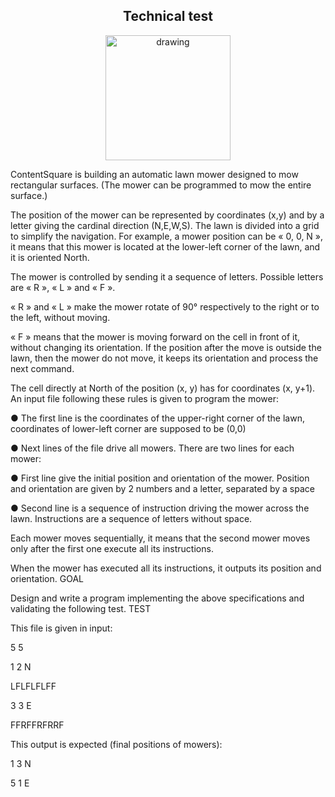 ## <div style="text-align: center;">Technical test</div>

<div style="text-align: center;"><img src="https://s3-eu-west-1.amazonaws.com/tpd/logos/5d828d94e3aa0a0001357e27/0x0.png" alt="drawing" width="200"/>
</div>

ContentSquare is building an automatic lawn mower designed to mow rectangular surfaces.
(The mower can be programmed to mow the entire surface.)

The position of the mower can be represented by coordinates (x,y) and by a letter giving the cardinal
direction (N,E,W,S). The lawn is divided into a grid to simplify the navigation.
For example, a mower position can be « 0, 0, N », it means that this mower is located at the lower-left
corner of the lawn, and it is oriented North.

The mower is controlled by sending it a sequence of letters. Possible letters are « R », « L » and « F ».

« R » and « L » make the mower rotate of 90° respectively to the right or to the left, without moving.

« F »
means that the mower is moving forward on the cell in front of it, without changing its orientation.
If the position after the move is outside the lawn, then the mower do not move, it keeps its orientation
and process the next command.

The cell directly at North of the position (x, y) has for coordinates (x, y+1).
An input file following these rules is given to program the mower:

● The first line is the coordinates of the upper-right corner of the lawn, coordinates of lower-left
corner are supposed to be (0,0)

● Next lines of the file drive all mowers. There are two lines for each mower:

● First line give the initial position and orientation of the mower. Position and orientation are given by 2
numbers and a letter, separated by a space

● Second line is a sequence of instruction driving the mower across the lawn. Instructions are a
sequence of letters without space.

Each mower moves sequentially, it means that the second mower moves only after the first one execute
all its instructions.

When the mower has executed all its instructions, it outputs its position and orientation.
GOAL

Design and write a program implementing the above specifications and validating the following test.
TEST

This file is given in input:

5 5

1 2 N

LFLFLFLFF

3 3 E

FFRFFRFRRF

This output is expected (final positions of mowers):

1 3 N

5 1 E